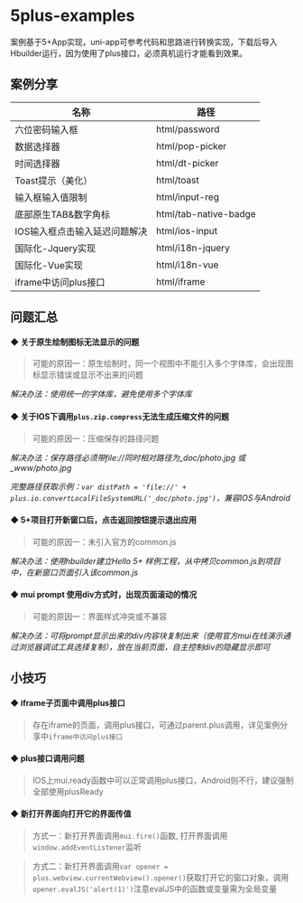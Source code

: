 # 5plus-examples
案例基于5+App实现，uni-app可参考代码和思路进行转换实现，下载后导入Hbuilder运行，因为使用了plus接口，必须真机运行才能看到效果。

## 案例分享

名称 | 路径
------------ | -------------
六位密码输入框 | html/password
数据选择器 | html/pop-picker
时间选择器 | html/dt-picker
Toast提示（美化） | html/toast
输入框输入值限制 | html/input-reg
底部原生TAB&数字角标 | html/tab-native-badge
IOS输入框点击输入延迟问题解决 | html/ios-input
国际化-Jquery实现 | html/i18n-jquery
国际化-Vue实现 | html/i18n-vue
iframe中访问plus接口 | html/iframe

## 问题汇总
#### ◆ 关于原生绘制图标无法显示的问题

> 可能的原因一：原生绘制时，同一个视图中不能引入多个字体库，会出现图标显示错误或显示不出来的问题

_解决办法：使用统一的字体库，避免使用多个字体库_

#### ◆ 关于IOS下调用`plus.zip.compress`无法生成压缩文件的问题

> 可能的原因一：压缩保存的路径问题

_解决办法：保存路径必须带file://同时相对路径为_doc/photo.jpg 或 \_www/photo.jpg_

_完整路径获取示例：`var distPath = 'file://' + plus.io.convertLocalFileSystemURL('_doc/photo.jpg')`，兼容IOS与Android_

#### ◆ 5+项目打开新窗口后，点击返回按钮提示退出应用

> 可能的原因一：未引入官方的common.js

_解决办法：使用hbuilder建立Hello 5+ 样例工程，从中拷贝common.js到项目中，在新窗口页面引入该common.js_

#### ◆ mui prompt 使用div方式时，出现页面滚动的情况

> 可能的原因一：界面样式冲突或不兼容

_解决办法：可将prompt显示出来的div内容块复制出来（使用官方mui在线演示通过浏览器调试工具选择复制），放在当前页面，自主控制div的隐藏显示即可_


## 小技巧
#### ◆ iframe子页面中调用plus接口

> 存在iframe的页面，调用plus接口，可通过parent.plus调用，详见案例分享中`iframe中访问plus接口`

#### ◆ plus接口调用问题

> IOS上mui.ready函数中可以正常调用plus接口，Android则不行，建议强制全部使用plusReady

#### ◆ 新打开界面向打开它的界面传值

> 方式一：新打开界面调用`mui.fire()`函数, 打开界面调用`window.addEventListener`监听

> 方式二：新打开界面调用`var opener = plus.webview.currentWebview().opener()`获取打开它的窗口对象，调用`opener.evalJS('alert(1)')`注意evalJS中的函数或变量需为全局变量

